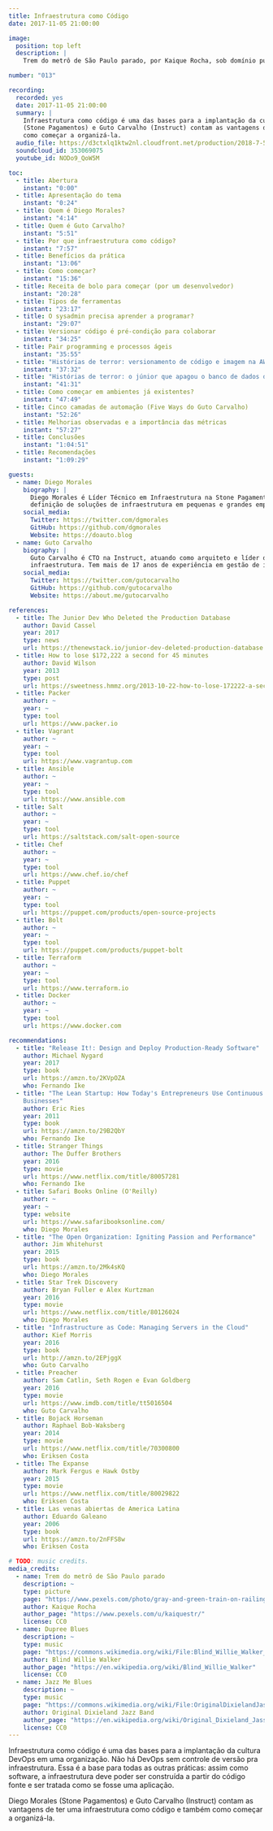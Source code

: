 ```yaml
---
title: Infraestrutura como Código
date: 2017-11-05 21:00:00

image:
  position: top left
  description: |
    Trem do metrô de São Paulo parado, por Kaique Rocha, sob domínio público.

number: "013"

recording:
  recorded: yes
  date: 2017-11-05 21:00:00
  summary: |
    Infraestrutura como código é uma das bases para a implantação da cultura DevOps em uma organização. Diego Morales
    (Stone Pagamentos) e Guto Carvalho (Instruct) contam as vantagens de ter uma infraestrutura como código e também
    como começar a organizá-la.
  audio_file: https://d3ctxlq1ktw2nl.cloudfront.net/production/2018-7-5/3929989-44100-2-68cd65c3e5ce2.m4a
  soundcloud_id: 353069075
  youtube_id: NODo9_QoW5M

toc:
  - title: Abertura
    instant: "0:00"
  - title: Apresentação do tema
    instant: "0:24"
  - title: Quem é Diego Morales?
    instant: "4:14"
  - title: Quem é Guto Carvalho?
    instant: "5:51"
  - title: Por que infraestrutura como código?
    instant: "7:57"
  - title: Benefícios da prática
    instant: "13:06"
  - title: Como começar?
    instant: "15:36"
  - title: Receita de bolo para começar (por um desenvolvedor)
    instant: "20:28"
  - title: Tipos de ferramentas
    instant: "23:17"
  - title: O sysadmin precisa aprender a programar?
    instant: "29:07"
  - title: Versionar código é pré-condição para colaborar
    instant: "34:25"
  - title: Pair programming e processos ágeis
    instant: "35:55"
  - title: "Histórias de terror: versionamento de código e imagem na AWS"
    instant: "37:32"
  - title: "Histórias de terror: o júnior que apagou o banco de dados de produção e o caso Knight Capital"
    instant: "41:31"
  - title: Como começar em ambientes já existentes?
    instant: "47:49"
  - title: Cinco camadas de automação (Five Ways do Guto Carvalho)
    instant: "52:26"
  - title: Melhorias observadas e a importância das métricas
    instant: "57:27"
  - title: Conclusões
    instant: "1:04:51"
  - title: Recomendações
    instant: "1:09:29"

guests:
  - name: Diego Morales
    biography: |
      Diego Morales é Líder Técnico em Infraestrutura na Stone Pagamentos. Possui mais de 15 anos de experiência na
      definição de soluções de infraestrutura em pequenas e grandes empresas. É organizador do Meetup DevOps Carioca.
    social_media:
      Twitter: https://twitter.com/dgmorales
      GitHub: https://github.com/dgmorales
      Website: https://doauto.blog
  - name: Guto Carvalho
    biography: |
      Guto Carvalho é CTO na Instruct, atuando como arquiteto e líder de times de automação e desenvolvimento de
      infraestrutura. Tem mais de 17 anos de experiência em gestão de infraestruturas governamentais e privadas.
    social_media:
      Twitter: https://twitter.com/gutocarvalho
      GitHub: https://github.com/gutocarvalho
      Website: https://about.me/gutocarvalho

references:
  - title: The Junior Dev Who Deleted the Production Database
    author: David Cassel
    year: 2017
    type: news
    url: https://thenewstack.io/junior-dev-deleted-production-database
  - title: How to lose $172,222 a second for 45 minutes
    author: David Wilson
    year: 2013
    type: post
    url: https://sweetness.hmmz.org/2013-10-22-how-to-lose-172222-a-second-for-45-minutes.html
  - title: Packer
    author: ~
    year: ~
    type: tool
    url: https://www.packer.io
  - title: Vagrant
    author: ~
    year: ~
    type: tool
    url: https://www.vagrantup.com
  - title: Ansible
    author: ~
    year: ~
    type: tool
    url: https://www.ansible.com
  - title: Salt
    author: ~
    year: ~
    type: tool
    url: https://saltstack.com/salt-open-source
  - title: Chef
    author: ~
    year: ~
    type: tool
    url: https://www.chef.io/chef
  - title: Puppet
    author: ~
    year: ~
    type: tool
    url: https://puppet.com/products/open-source-projects
  - title: Bolt
    author: ~
    year: ~
    type: tool
    url: https://puppet.com/products/puppet-bolt
  - title: Terraform
    author: ~
    year: ~
    type: tool
    url: https://www.terraform.io
  - title: Docker
    author: ~
    year: ~
    type: tool
    url: https://www.docker.com

recommendations:
  - title: "Release It!: Design and Deploy Production-Ready Software"
    author: Michael Nygard
    year: 2017
    type: book
    url: https://amzn.to/2KVpOZA
    who: Fernando Ike
  - title: "The Lean Startup: How Today's Entrepreneurs Use Continuous Innovation to Create Radically Successful
    Businesses"
    author: Eric Ries
    year: 2011
    type: book
    url: https://amzn.to/29B2QbY
    who: Fernando Ike
  - title: Stranger Things
    author: The Duffer Brothers
    year: 2016
    type: movie
    url: https://www.netflix.com/title/80057281
    who: Fernando Ike
  - title: Safari Books Online (O'Reilly)
    author: ~
    year: ~
    type: website
    url: https://www.safaribooksonline.com/
    who: Diego Morales
  - title: "The Open Organization: Igniting Passion and Performance"
    author: Jim Whitehurst
    year: 2015
    type: book
    url: https://amzn.to/2Mk4sKQ
    who: Diego Morales
  - title: Star Trek Discovery
    author: Bryan Fuller e Alex Kurtzman
    year: 2016
    type: movie
    url: https://www.netflix.com/title/80126024
    who: Diego Morales
  - title: "Infrastructure as Code: Managing Servers in the Cloud"
    author: Kief Morris
    year: 2016
    type: book
    url: http://amzn.to/2EPjggX
    who: Guto Carvalho
  - title: Preacher
    author: Sam Catlin, Seth Rogen e Evan Goldberg
    year: 2016
    type: movie
    url: https://www.imdb.com/title/tt5016504
    who: Guto Carvalho
  - title: Bojack Horseman
    author: Raphael Bob-Waksberg
    year: 2014
    type: movie
    url: https://www.netflix.com/title/70300800
    who: Eriksen Costa
  - title: The Expanse
    author: Mark Fergus e Hawk Ostby
    year: 2015
    type: movie
    url: https://www.netflix.com/title/80029822
    who: Eriksen Costa
  - title: Las venas abiertas de America Latina
    author: Eduardo Galeano
    year: 2006
    type: book
    url: https://amzn.to/2nFFS8w
    who: Eriksen Costa

# TODO: music credits.
media_credits:
  - name: Trem do metrô de São Paulo parado
    description: ~
    type: picture
    page: "https://www.pexels.com/photo/gray-and-green-train-on-railings-during-daytime-38244/"
    author: Kaique Rocha
    author_page: "https://www.pexels.com/u/kaiquestr/"
    license: CC0
  - name: Dupree Blues
    description: ~
    type: music
    page: "https://commons.wikimedia.org/wiki/File:Blind_Willie_Walker_-_Dupree_Blues.ogg"
    author: Blind Willie Walker
    author_page: "https://en.wikipedia.org/wiki/Blind_Willie_Walker"
    license: CC0
  - name: Jazz Me Blues
    description: ~
    type: music
    page: "https://commons.wikimedia.org/wiki/File:OriginalDixielandJassBand-JazzMeBlues.ogg"
    author: Original Dixieland Jazz Band
    author_page: "https://en.wikipedia.org/wiki/Original_Dixieland_Jass_Band"
    license: CC0
---
```


Infraestrutura como código é uma das bases para a implantação da cultura DevOps em uma organização. Não há DevOps sem
controle de versão pra infraestrutura. Essa é a base para todas as outras práticas: assim como software, a
infraestrutura deve poder ser construída a partir do código fonte e ser tratada como se fosse uma aplicação.

Diego Morales (Stone Pagamentos) e Guto Carvalho (Instruct) contam as vantagens de ter uma infraestrutura como código e
também como começar a organizá-la.